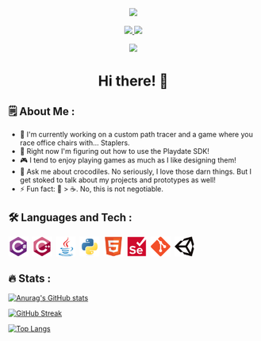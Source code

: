<div id="header" align="center">
  <img src="https://user-images.githubusercontent.com/11558887/160231545-b793215d-91a6-4afa-ab45-e9e319b0c44a.gif" width="30%"/>
</div>
&nbsp;
<div id="badges" align="center">
  <a href="https://discord.gg/sD37jvSdKc">
    <img src="https://img.shields.io/badge/Discord-5865F2?style=for-the-badge&logo=discord&logoColor=white"/>
  </a>
  <a href="mailto:markieautarkie@gmail.com">
    <img src="https://img.shields.io/badge/Gmail-red?style=for-the-badge&logo=Gmail&logoColor=white"/>
  </a>
</div>
&nbsp;
<div id="view-counter" align="center">
  <img src="https://komarev.com/ghpvc/?username=Markieautarkie&style=flat-square&color=blue"/>
  <h1>Hi there! 🐊</h1>
</div>

## :spiral_notepad: About Me :
- 🔭 I'm currently working on a custom path tracer and a game where you race office chairs with... Staplers.
- 🌱 Right now I'm figuring out how to use the Playdate SDK!
- 🎮 I tend to enjoy playing games as much as I like designing them! 
- 💬 Ask me about crocodiles. No seriously, I love those darn things. But I get stoked to talk about my projects and prototypes as well!
- ⚡ Fun fact: :tea: > :coffee:. No, this is not negotiable.

## :hammer_and_wrench: Languages and Tech :
<img src="https://github.com/devicons/devicon/blob/master/icons/csharp/csharp-original.svg" title="C#" width="40" height="40"/>&nbsp;
<img src="https://github.com/devicons/devicon/blob/master/icons/cplusplus/cplusplus-original.svg" title="Cpp" width="40" height="40"/>&nbsp;
<img src="https://github.com/devicons/devicon/blob/master/icons/java/java-original.svg" title="Java" width="40" height="40"/>&nbsp;
<img src="https://github.com/devicons/devicon/blob/master/icons/python/python-original.svg" title="Python" width="40" height="40"/>&nbsp;
<img src="https://github.com/devicons/devicon/blob/master/icons/html5/html5-original.svg" title="HTML5" width="40" height="40"/>&nbsp;
<img src="https://github.com/devicons/devicon/blob/master/icons/selenium/selenium-original.svg" title="Selenium" width="40" height="40"/>&nbsp;
<img src="https://github.com/devicons/devicon/blob/master/icons/git/git-original.svg" title="Git" width="40" height="40"/>&nbsp;
<img src="https://github.com/devicons/devicon/blob/master/icons/unity/unity-original.svg" title="Unity" width="40" height="40"/>

## :fire: Stats :
[![Anurag's GitHub stats](https://markieautarkie-github-readme-stats.vercel.app/api?username=Markieautarkie&hide=stars,prs&count_private=true&show_icons=true&theme=blueberry&bg_color=ffffff00&border_color=A9A9A9)](https://github.com/anuraghazra/github-readme-stats)

[![GitHub Streak](http://github-readme-streak-stats.herokuapp.com?user=Markieautarkie&theme=blueberry_duo&date_format=j%20M%5B%20Y%5D)](https://git.io/streak-stats)

[![Top Langs](https://markieautarkie-github-readme-stats.vercel.app/api/top-langs/?username=Markieautarkie&hide=c,cmake&langs_count=6&layout=compact&theme=blueberry&bg_color=ffffff00&border_color=A9A9A9)](https://github.com/anuraghazra/github-readme-stats)
